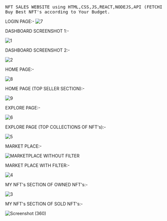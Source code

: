 <pre>
NFT SALES WEBSITE using HTML,CSS,JS,REACT,NODEJS,API (FETCHING DATA)
Buy Best NFT's according to Your Budget.
</pre>
LOGIN PAGE:-
![7](https://user-images.githubusercontent.com/114357685/195278744-4a2337f2-6a55-4546-8169-0e6f7688f4b0.jpeg)

DASHBOARD SCREENSHOT 1:-

![1](https://user-images.githubusercontent.com/114357685/195278643-fb1b3758-d943-47b7-adea-e8d82447b18f.jpeg)

DASHBOARD SCREENSHOT 2:-

![2](https://user-images.githubusercontent.com/114357685/195282751-8700ecc6-5648-45a7-a24d-341c31968067.jpeg)

HOME PAGE:-

![8](https://user-images.githubusercontent.com/114357685/195278753-461a8b76-7f9b-4601-91a1-4a9833433256.jpeg)

HOME PAGE (TOP SELLER SECTION):-

![9](https://user-images.githubusercontent.com/114357685/195283947-d9f772ed-6bc2-419f-98ab-3c28eaf0ec0b.jpeg)

EXPLORE PAGE:-

![6](https://user-images.githubusercontent.com/114357685/195280970-22b0462d-2ae4-477e-86b4-c5bdf8e73bbf.jpeg)

EXPLORE PAGE (TOP COLLECTIONS OF NFT's):-

![5](https://user-images.githubusercontent.com/114357685/195282448-fe7b8318-d21b-4a29-92a9-d35c8be81463.jpeg)

MARKET PLACE:-

![MARKETPLACE WITHOUT FILTER](https://user-images.githubusercontent.com/114357685/195286068-436a62b3-409a-4873-b688-f04cc82c9bda.jpeg)

MARKET PLACE WITH FILTER:-

![4](https://user-images.githubusercontent.com/114357685/195278804-ca54f9d3-211d-4015-a7d0-75ab408e7d16.jpeg)

MY NFT's SECTION OF OWNED NFT's:-

![3](https://user-images.githubusercontent.com/114357685/195282478-4a6b8500-d793-4890-a1c8-4cd71f3f6141.jpeg)

MY NFT's SECTION OF SOLD NFT's:-

![Screenshot (360)](https://user-images.githubusercontent.com/105946829/195421250-c6e6e9c6-43d8-48b4-b496-d6105f39edef.png)

